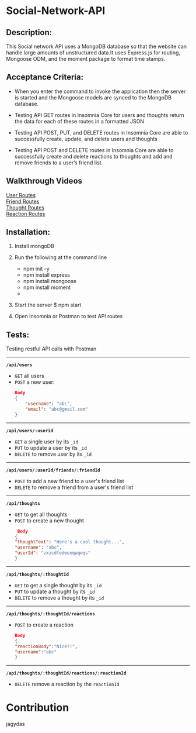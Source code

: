 # Social-Network-API

## Description:
This Social network API uses a MongoDB database so that the website can handle large amounts of unstructured data.It uses Express.js for routing, Mongoose ODM, and the moment package to format time stamps.

## Acceptance Criteria:

- When you enter the command to invoke the application then the server is started and the Mongoose models are synced to the MongoDB database.  
- Testing API GET routes in Insomnia Core for users and thoughts return the data for each of these routes in a formatted JSON
- Testing API POST, PUT, and DELETE routes in Insomnia Core are able to successfully create, update, and delete users and thoughts

- Testing API POST and DELETE routes in Insomnia Core are able to successfully create and delete reactions to thoughts and add and remove friends to a user’s friend list.

## Walkthrough Videos
[User Routes](https://watch.screencastify.com/v/iEITDe0XGP5wal9tWj2G)  
[Friend Routes](https://watch.screencastify.com/v/EybBLcx3OJZZbOKLnCIk)  
[Thought Routes](https://watch.screencastify.com/v/5V8QtprCR6F2SD7ox7ZB)  
[Reaction Routes](https://watch.screencastify.com/v/BNOgYvxG3lsabViqwEfo)  

## Installation:
1. Install  mongoDB 
2. Run the following at the command line
    - npm init -y
    - npm install express
    - npm install mongoose
    - npm install moment
    - 
3. Start the server
  $ npm start
  
5. Open Insomnia or Postman  to test API routes

## Tests:  

Testing restful API calls with Postman   

---
**`/api/users`**
* `GET` all users
* `POST` a new user:
    ```json
   Body
    {
        "username": "abc",
        "email": "abc@gmail.com"
    }
    ```
---
**`/api/users/:userid`**
* `GET` a single user by its `_id` 
* `PUT` to update a user by its `_id`
* `DELETE` to remove user by its `_id`
---
**`/api/users/:userId/friends/:friendId`**
* `POST` to add a new friend to a user's friend list
* `DELETE` to remove a friend from a user's friend list
---
**`/api/thoughts`** 
* `GET` to get all thoughts
* `POST` to create a new thought
    ```json
     Body
    {
    "thoughtText": "Here's a cool thought...",
    "username": "abc",
    "userId": "zxzcdfedweeqwqwqs"
    }
    ```
---
**`/api/thoughts/:thoughtId`**
* `GET` to get a single thought by its `_id`
* `PUT` to update a thought by its `_id`
* `DELETE` to remove a thought by its `_id`
---

**`/api/thoughts/:thoughtId/reactions`**

* `POST` to create a reaction 
    ```json
  Body
    {
    "reactionBody":"Nice!!",
    "username":"abc"
    }
---
**`/api/thoughts/:thoughtId/reactions/:reactionId`**
* `DELETE` remove a reaction by the `reactionId` 


# Contribution
jagydas

